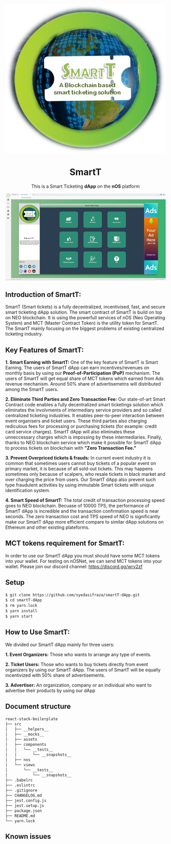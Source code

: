 <p align="center">
  <img src="./smartt-logo.png" /> 
</p>

<h1 align="center">SmartT</h1>

<p align="center">
  This is a Smart Ticketing <strong>dApp</strong> on the <strong>nOS</strong> platform
</p>

<p align="center">
  <img src="./Smartt-screen.png" /> 
</p>

## Introduction of SmartT:
SmartT (Smart tickets) is a fully decentralized, incentivised, fast, and secure smart ticketing dApp solution. The smart contract of SmartT is build on top on NEO blockchain. It is using the powerfull services of nOS (Neo Operating System) and MCT (Master Contract Token) is the utility token for SmartT. The SmartT mainly focusing on the biggest problems of existing centralized ticketing industry.

## Key Features of SmartT:
<strong>1. Smart Earning with SmartT:</strong> One of the key feature of SmartT is Smart Earning. The users of SmartT dApp can earn incentives/revenues on monthly basis by using our <strong>Proof-of-Participation (PoP)</strong> mechanism. The users of SmartT will get equal share of MCT tokens which earned from Ads revenue mechanism. Around 50% share of advertisemetns will distributed among the SmartT users.

<strong>2. Eliminate Third Parties and Zero Transaction Fee:</strong> Our state-of-art Smart Contract code enables a fully decentralized smart ticketings solution which eliminates the involvments of intermediary service providers and so called centralized ticketing industries. It enables peer-to-peer interaction between event organisers and ticket users. These third parties also charging rediculous fees for processing or purchasing tickets (for example: credit card service charges). SmartT dApp will also eliminates these unneccessary charges which is impossing by these intermediaries. Finally, thanks to NEO blockchain service which make it possible for SmartT dApp to process tickets on blockchain with <strong>"Zero Transaction Fee."</strong>

<strong>3. Prevent Overpriced tickets & frauds:</strong> In current event industry it is common that sometimes users cannot buy tickets of a popular event on primary market, it is because of all sold-out tickets. This may happens sometimes only because of scalpers, who resale tickets in black market and over charging the price from users. Our SmartT dApp also prevent such type fraudulent activities by using immutable Smart tickets with unique identification system.


<strong>4. Smart Speed of SmartT:</strong> The total credit of transaction processing speed goes to NEO blockchain. Becuase of 10000 TPS, the performance of SmartT dApp is incredible and the transaction confirmation speed is near seconds. The zero transaction cost and TPS speed of NEO is significantly make our SmartT dApp more efficient compare to similar dApp solutions on Ethereum and other existing plateforms.

            
## MCT tokens requirement for SmartT:
In order to use our SmartT dApp you must should have some MCT tokens into your wallet. For testing on nOSNet, we can send MCT tokens into your wallet. Please join our discord channel: https://discord.gg/wry2zf

## Setup
```bash
$ git clone https://github.com/syedasifraza/smartT-dApp.git
$ cd smartT-dApp
$ rm yarn.lock
$ yarn install
$ yarn start
```

## How to Use SmartT:

We divided our SmartT dApp mainly for three users:

<strong>1. Event Organizers:</strong> Those who wants to arrange any type of events.
 
<strong>2. Ticket Users:</strong> Those who wants to buy tickets directly from event organizers by using our SmartT dApp. The users of SmartT will be equally incentivized with 50% share of advertisements.

<strong>3. Advertiser:</strong> An organization, company or an individual who want to advertise their products by using our dApp

## Document structure
```
react-stack-boilerplate
├── src
│   ├── __helpers__
│   ├── __mocks__
│   ├── assets
│   ├── components
│   │   └── __tests__
│   │       └── __snapshots__
│   ├── nos
│   └── views
│       └── __tests__
│           └── __snapshots__
├── .babelrc
├── .eslintrc
├── .gitignore
├── CHANGELOG.md
├── jest.config.js
├── jest.setup.js
├── package.json
├── README.md
└── yarn.lock
```

## Known issues
